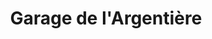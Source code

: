 ---
title: "Garage de l'Argentière"
url: /saint-genis-largentiere/garage-de-largentiere/
shop: Autowerkstatt
---